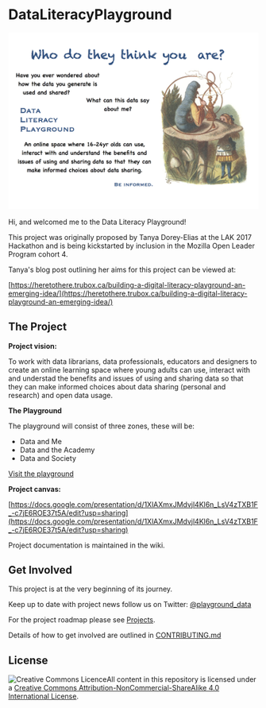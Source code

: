 # DataLiteracyPlayground

![Data Literacy Playground Poster](/DLPposter.png)

Hi, and welcomed me to the Data Literacy Playground!

This project was originally proposed by Tanya Dorey-Elias at the LAK 2017 Hackathon and is being kickstarted by inclusion in the Mozilla Open Leader Program cohort 4.

Tanya's blog post outlining her aims for this project can be viewed at: 

[https://heretothere.trubox.ca/building-a-digital-literacy-playground-an-emerging-idea/](https://heretothere.trubox.ca/building-a-digital-literacy-playground-an-emerging-idea/)

## The Project

**Project vision:**

To work with data librarians, data professionals, educators and designers to create an online learning space where young adults can use, 
interact with and understad the benefits and issues of using and sharing data so that they can make informed choices 
about data sharing (personal and research) and open data usage. 

**The Playground**

The playground will consist of three zones, these will be:
* Data and Me
* Data and the Academy
* Data and Society

[Visit the playground](http://www.data-playground.org.uk/)

**Project canvas:**

[https://docs.google.com/presentation/d/1XlAXmxJMdvjl4Kl6n_LsV4zTXB1F_-c7jE6ROE37t5A/edit?usp=sharing](https://docs.google.com/presentation/d/1XlAXmxJMdvjl4Kl6n_LsV4zTXB1F_-c7jE6ROE37t5A/edit?usp=sharing)

Project documentation is maintained in the wiki.

## Get Involved

This project is at the very beginning of its journey.

Keep up to date with project news follow us on Twitter: [@playground_data](https://twitter.com/playground_data)

For the project roadmap please see [Projects](https://github.com/quirksahern/DataLiteracyPlayground/projects).

Details of how to get involved are outlined in [CONTRIBUTING.md](https://github.com/quirksahern/DataLiteracyPlayground/blob/master/CONTRIBUTING.md)

## License

<a rel="license" href="http://creativecommons.org/licenses/by-nc-sa/4.0/"><img align="left" alt="Creative Commons Licence" style="border-width:0" src="https://i.creativecommons.org/l/by-nc-sa/4.0/88x31.png" /></a>

All content in this repository is licensed under a <a rel="license" href="http://creativecommons.org/licenses/by-nc-sa/4.0/">Creative Commons Attribution-NonCommercial-ShareAlike 4.0 International License</a>.
